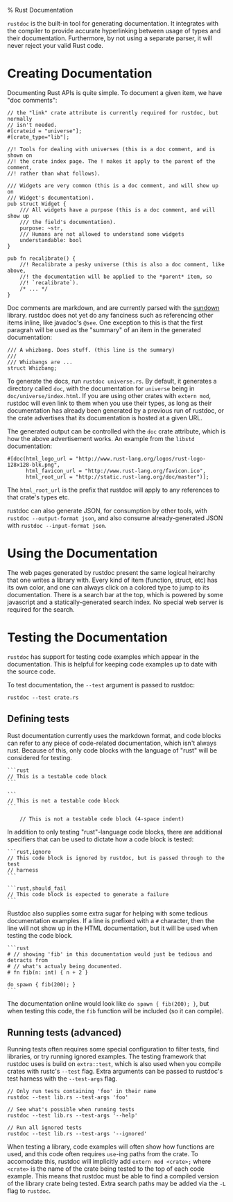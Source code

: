 % Rust Documentation

`rustdoc` is the built-in tool for generating documentation. It integrates
with the compiler to provide accurate hyperlinking between usage of types and
their documentation. Furthermore, by not using a separate parser, it will
never reject your valid Rust code.

# Creating Documentation

Documenting Rust APIs is quite simple. To document a given item, we have "doc
comments":

~~~
// the "link" crate attribute is currently required for rustdoc, but normally
// isn't needed.
#[crateid = "universe"];
#[crate_type="lib"];

//! Tools for dealing with universes (this is a doc comment, and is shown on
//! the crate index page. The ! makes it apply to the parent of the comment,
//! rather than what follows).

/// Widgets are very common (this is a doc comment, and will show up on
/// Widget's documentation).
pub struct Widget {
	/// All widgets have a purpose (this is a doc comment, and will show up
	/// the field's documentation).
	purpose: ~str,
	/// Humans are not allowed to understand some widgets
	understandable: bool
}

pub fn recalibrate() {
	//! Recalibrate a pesky universe (this is also a doc comment, like above,
	//! the documentation will be applied to the *parent* item, so
	//! `recalibrate`).
	/* ... */
}
~~~

Doc comments are markdown, and are currently parsed with the
[sundown][sundown] library. rustdoc does not yet do any fanciness such as
referencing other items inline, like javadoc's `@see`. One exception to this
is that the first paragrah will be used as the "summary" of an item in the
generated documentation:

~~~
/// A whizbang. Does stuff. (this line is the summary)
///
/// Whizbangs are ...
struct Whizbang;
~~~

To generate the docs, run `rustdoc universe.rs`. By default, it generates a
directory called `doc`, with the documentation for `universe` being in
`doc/universe/index.html`. If you are using other crates with `extern mod`,
rustdoc will even link to them when you use their types, as long as their
documentation has already been generated by a previous run of rustdoc, or the
crate advertises that its documentation is hosted at a given URL.

The generated output can be controlled with the `doc` crate attribute, which
is how the above advertisement works. An example from the `libstd`
documentation:

~~~
#[doc(html_logo_url = "http://www.rust-lang.org/logos/rust-logo-128x128-blk.png",
      html_favicon_url = "http://www.rust-lang.org/favicon.ico",
      html_root_url = "http://static.rust-lang.org/doc/master")];
~~~

The `html_root_url` is the prefix that rustdoc will apply to any references to
that crate's types etc.

rustdoc can also generate JSON, for consumption by other tools, with
`rustdoc --output-format json`, and also consume already-generated JSON with
`rustdoc --input-format json`.

# Using the Documentation

The web pages generated by rustdoc present the same logical heirarchy that one
writes a library with. Every kind of item (function, struct, etc) has its own
color, and one can always click on a colored type to jump to its
documentation. There is a search bar at the top, which is powered by some
javascript and a statically-generated search index. No special web server is
required for the search.

[sundown]: https://github.com/vmg/sundown/

# Testing the Documentation

`rustdoc` has support for testing code examples which appear in the
documentation. This is helpful for keeping code examples up to date with the
source code.

To test documentation, the `--test` argument is passed to rustdoc:

~~~
rustdoc --test crate.rs
~~~

## Defining tests

Rust documentation currently uses the markdown format, and code blocks can refer
to any piece of code-related documentation, which isn't always rust. Because of
this, only code blocks with the language of "rust" will be considered for
testing.

~~~
```rust
// This is a testable code block
```

```
// This is not a testable code block
```

    // This is not a testable code block (4-space indent)
~~~

In addition to only testing "rust"-language code blocks, there are additional
specifiers that can be used to dictate how a code block is tested:

~~~
```rust,ignore
// This code block is ignored by rustdoc, but is passed through to the test
// harness
```

```rust,should_fail
// This code block is expected to generate a failure
```
~~~

Rustdoc also supplies some extra sugar for helping with some tedious
documentation examples. If a line is prefixed with a `#` character, then the
line will not show up in the HTML documentation, but it will be used when
testing the code block.

~~~
```rust
# // showing 'fib' in this documentation would just be tedious and detracts from
# // what's actualy being documented.
# fn fib(n: int) { n + 2 }

do spawn { fib(200); }
```
~~~

The documentation online would look like `do spawn { fib(200); }`, but when
testing this code, the `fib` function will be included (so it can compile).

## Running tests (advanced)

Running tests often requires some special configuration to filter tests, find
libraries, or try running ignored examples. The testing framework that rustdoc
uses is build on `extra::test`, which is also used when you compile crates with
rustc's `--test` flag. Extra arguments can be passed to rustdoc's test harness
with the `--test-args` flag.

~~~
// Only run tests containing 'foo' in their name
rustdoc --test lib.rs --test-args 'foo'

// See what's possible when running tests
rustdoc --test lib.rs --test-args '--help'

// Run all ignored tests
rustdoc --test lib.rs --test-args '--ignored'
~~~

When testing a library, code examples will often show how functions are used,
and this code often requires `use`-ing paths from the crate. To accomodate this,
rustdoc will implicitly add `extern mod <crate>;` where `<crate>` is the name of
the crate being tested to the top of each code example. This means that rustdoc
must be able to find a compiled version of the library crate being tested. Extra
search paths may be added via the `-L` flag to `rustdoc`.
